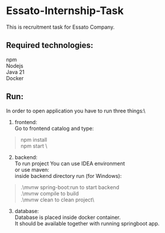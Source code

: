 # Essato-Internship-Task

This is recruitment task for Essato Company.

## Required technologies:
npm\
Nodejs\
Java 21\
Docker

## Run:
In order to open application you have to run three things:\
1. frontend:\
Go to frontend catalog and type:
> npm install\
> npm start \
2. backend:\
To run project You can use IDEA environment\
or use maven:\
inside backend directory run (for Windows):
>.\mvnw spring-boot:run to start backend\
>.\mvnw compile to build\
>.\mvnw clean to clean project\

3. database:\
Database is placed inside docker container.\
It should be available together with running springboot app.